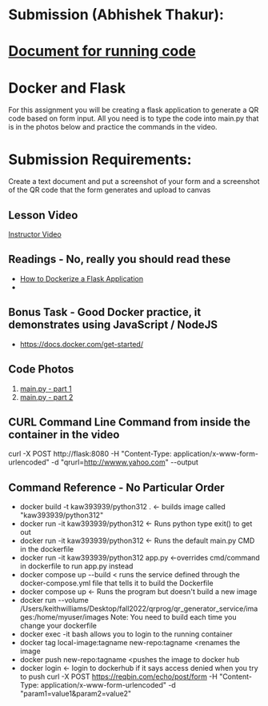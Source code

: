 # Submission (Abhishek Thakur):

# [Document for running code](Document_Submission\WSD_assignment_flask_qr_code.docx)


# Docker and Flask

For this assignment you will be creating a flask application to generate a QR code based on form input.  All you need
is to type the code into main.py that is in the photos below and practice the commands in the video.

# Submission Requirements:

Create a text document and put a screenshot of your form and a screenshot of the QR code that the form generates and upload to canvas

## Lesson Video

[Instructor Video](https://youtu.be/5Ca4kUSNA68)

## Readings - No, really you should read these

* [How to Dockerize a Flask  Application](https://www.freecodecamp.org/news/how-to-dockerize-a-flask-app/)
* 
## Bonus Task - Good Docker practice, it demonstrates using JavaScript / NodeJS

* https://docs.docker.com/get-started/

## Code Photos
1. [main.py - part 1](readme_images/main-part1.png)
2. [main.py - part 2](readme_images/main-part2.png)

## CURL Command Line Command from inside the container in the video
curl -X POST http://flask:8080 -H "Content-Type: application/x-www-form-urlencoded" -d "qrurl=http://wwww.yahoo.com" --output 


## Command Reference - No Particular Order

* docker build -t kaw393939/python312 . <- builds image called "kaw393939/python312"
* docker run -it kaw393939/python312   <- Runs python type exit() to get out
* docker run -it kaw393939/python312 <- Runs the default main.py CMD in the dockerfile
* docker run -it kaw393939/python312 app.py  <-overrides cmd/command in dockerfile to run app.py instead
* docker compose up --build < runs the service defined through the docker-compose.yml file that tells it to build the
  Dockerfile
* docker compose up <- Runs the program but doesn't build a new image
* docker run --volume /Users/keithwilliams/Desktop/fall2022/qrprog/qr_generator_service/images:/home/myuser/images
  Note:  You need to build each time you change your dockerfile
* docker exec -it <container ID> bash allows you to login to the running container
* docker tag local-image:tagname new-repo:tagname <renames the image
* docker push new-repo:tagname <pushes the image to docker hub
* docker login <- login to dockerhub if it says access denied when you try to push
curl -X POST https://reqbin.com/echo/post/form
   -H "Content-Type: application/x-www-form-urlencoded" 
   -d "param1=value1&param2=value2"


